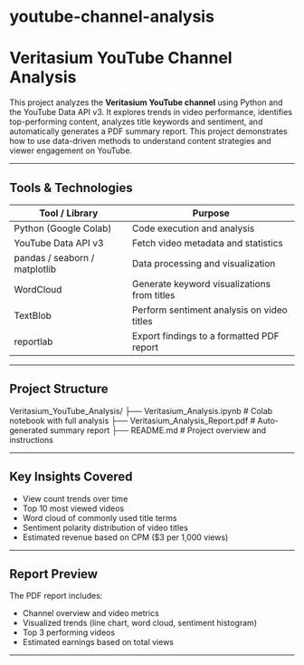 # youtube-channel-analysis
# Veritasium YouTube Channel Analysis

This project analyzes the **Veritasium YouTube channel** using Python and the YouTube Data API v3. It explores trends in video performance, identifies top-performing content, analyzes title keywords and sentiment, and automatically generates a PDF summary report. This project demonstrates how to use data-driven methods to understand content strategies and viewer engagement on YouTube.

---

## Tools & Technologies

| Tool / Library | Purpose |
|----------------|---------|
| Python (Google Colab) | Code execution and analysis |
| YouTube Data API v3 | Fetch video metadata and statistics |
| pandas / seaborn / matplotlib | Data processing and visualization |
| WordCloud | Generate keyword visualizations from titles |
| TextBlob | Perform sentiment analysis on video titles |
| reportlab | Export findings to a formatted PDF report |

---

## Project Structure
Veritasium_YouTube_Analysis/ 
├── Veritasium_Analysis.ipynb # Colab notebook with full analysis 
├── Veritasium_Analysis_Report.pdf # Auto-generated summary report 
├── README.md # Project overview and instructions

---

## Key Insights Covered

- View count trends over time
- Top 10 most viewed videos
- Word cloud of commonly used title terms
- Sentiment polarity distribution of video titles
- Estimated revenue based on CPM ($3 per 1,000 views)

---

## Report Preview

The PDF report includes:
- Channel overview and video metrics
- Visualized trends (line chart, word cloud, sentiment histogram)
- Top 3 performing videos
- Estimated earnings based on total views

---

